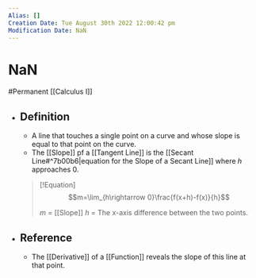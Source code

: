 ```yaml
---
Alias: []
Creation Date: Tue August 30th 2022 12:00:42 pm 
Modification Date: NaN
---
```

# NaN
#Permanent [[Calculus I]]

- ## Definition
	- A line that touches a single point on a curve and whose slope is equal to that point on the curve.
	- The [[Slope]] pf a [[Tangent Line]] is the [[Secant Line#^7b00b6|equation for the Slope of a Secant Line]] where $h$ approaches $0$.
    > [!Equation]
    > $$m=\lim_{h\rightarrow 0}\frac{f(x+h)-f(x)}{h}$$
    > 
    > $m$ = [[Slope]]
    > $h$ = The x-axis difference between the two points.
- ## Reference
	- The [[Derivative]] of a [[Function]] reveals the slope of this line at that point.